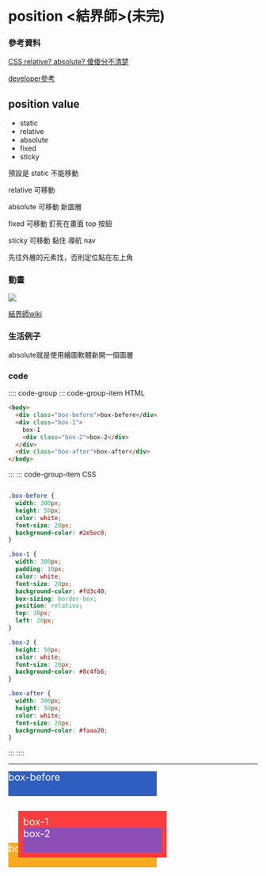 # position <結界師>(未完)

### 參考資料

[CSS relative? absolute? 傻傻分不清楚](https://ithelp.ithome.com.tw/articles/10212202)

[developer參考](https://developer.mozilla.org/zh-CN/docs/Web/CSS/position)



## position value

- static
- relative
- absolute
- fixed
- sticky

預設是 static 不能移動

relative 可移動

absolute 可移動 新圖層

fixed 可移動 釘死在畫面 top 按鈕

sticky 可移動 黏住 導航 nav

先往外層的元素找，否則定位點在左上角

### 動畫

[![](https://res.cloudinary.com/marcomontalbano/image/upload/v1647784794/video_to_markdown/images/youtube--Qqz485Z-TzQ-c05b58ac6eb4c4700831b2b3070cd403.jpg)](https://youtu.be/Qqz485Z-TzQ)

[結界師wiki](https://zh.wikipedia.org/wiki/%E7%B5%90%E7%95%8C%E5%B8%AB)

### 生活例子

absolute就是使用繪圖軟體新開一個圖層

### code

:::: code-group
::: code-group-item HTML

```html
<body>
  <div class="box-before">box-before</div>
  <div class="box-1">
    box-1
    <div class="box-2">box-2</div>
  </div>
  <div class="box-after">box-after</div>
</body>
```

:::
::: code-group-item CSS

```css

.box-before {
  width: 300px;
  height: 50px;
  color: white;
  font-size: 20px;
  background-color: #2e5ec0;
}

.box-1 {
  width: 300px;
  padding: 10px;
  color: white;
  font-size: 20px;
  background-color: #fd3c40;
  box-sizing: border-box;
  position: relative;
  top: 30px;
  left: 20px;
}

.box-2 {
  height: 50px;
  color: white;
  font-size: 20px;
  background-color: #8c4fb6;
}

.box-after {
  width: 300px;
  height: 50px;
  color: white;
  font-size: 20px;
  background-color: #faaa20;
}
```

:::
::::

---

<style>

.box-before {
  width: 300px;
  height: 50px;
  color: white;
  font-size: 20px;
  background-color: #2e5ec0;
}

.box-1 {
  width: 300px;
  padding: 10px;
  color: white;
  font-size: 20px;
  background-color: #fd3c40;
  box-sizing: border-box;
  position: relative;
  top: 30px;
  left: 20px;
}

.box-2 {
  height: 50px;
  color: white;
  font-size: 20px;
  background-color: #8c4fb6;
}

.box-after {
  width: 300px;
  height: 50px;
  color: white;
  font-size: 20px;
  background-color: #faaa20;
}
</style>

  <div class="box-before">box-before</div>
  <div class="box-1">
    box-1
    <div class="box-2">box-2</div>
  </div>
  <div class="box-after">box-after</div>



